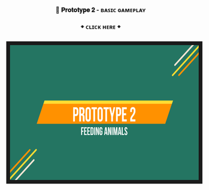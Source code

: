 <h3 align="center"> 🥩 𝐏𝐫𝐨𝐭𝐨𝐭𝐲𝐩𝐞 𝟐 - ʙᴀꜱɪᴄ ɢᴀᴍᴇᴘʟᴀʏ </h3> 
<h3 align="center"> 🠻 ᴄʟɪᴄᴋ ʜᴇʀᴇ 🠻 </h3> 
<h3 align="center"><a href="https://youtu.be/rKkEzIUgA70" target="_blank"><img src="imge.png" 
alt="ytube" width="600" height="360" border="10" /></a>
</h3> 
